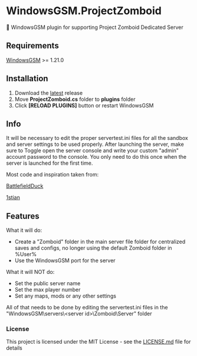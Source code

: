 # WindowsGSM.ProjectZomboid
🧩 WindowsGSM plugin for supporting Project Zomboid Dedicated Server 

## Requirements
[WindowsGSM](https://github.com/WindowsGSM/WindowsGSM) >= 1.21.0

## Installation
1. Download the [latest](https://github.com/DoctorBeardz/WindowsGSM.ProjectZomboid/releases/latest) release
1. Move **ProjectZomboid.cs** folder to **plugins** folder
1. Click **[RELOAD PLUGINS]** button or restart WindowsGSM

## Info
It will be necessary to edit the proper servertest.ini files for all the sandbox and server settings to be used properly.
After launching the server, make sure to Toggle open the server console and write your custom "admin" account password to the console. You only need to do this once when the server is launched for the first time.

Most code and inspiration taken from:

[BattlefieldDuck](https://github.com/BattlefieldDuck/WindowsGSM.ARMA3)

[1stian](https://github.com/1stian/WindowsGSM.Spigot)

## Features

What it will do:

- Create a "Zomboid" folder in the main server file folder for centralized saves and configs, no longer using the default Zomboid folder in %User%
- Use the WindowsGSM port for the server

What it will NOT do:

- Set the public server name
- Set the max player number
- Set any maps, mods or any other settings

All of that needs to be done by editing the servertest.ini files in the "WindowsGSM\servers\\<server id\>\Zomboid\Server" folder


### License
This project is licensed under the MIT License - see the [LICENSE.md](https://github.com/DoctorBeardz/WindowsGSM.ProjectZomboid/blob/main/LICENSE) file for details
